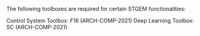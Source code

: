 The following toolboxes are required for certain STGEM functionalities:

Control System Toolbox: F16 (ARCH-COMP-2021)
Deep Learning Toolbox: SC (ARCH-COMP-2021)

